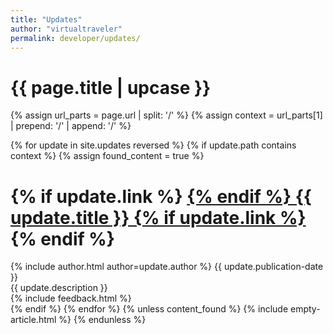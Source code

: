 ```yaml
---
title: "Updates" 
author: "virtualtraveler"
permalink: developer/updates/
---
```


<h1 class="primary" data-product-name="{{ site.name }}">{{ page.title | upcase }}</h1>

{% assign url_parts = page.url | split: '/' %}
{% assign context = url_parts[1] | prepend: '/' | append: '/' %}

{% for update in site.updates reversed %}
{% if update.path contains context %}
{% assign found_content = true %}
<h1 id="{{ update.title | slugify }}" class="secondary">
{% if update.link %}
<a href="{{ update.link }}" class="post-link">
{% endif %}
{{ update.title }}
{% if update.link %}
</a>
{% endif %}
</h1>
<article data-category="{{ update.category | downcase }}" data-hidden="{{ update.hidden }}">
  <div class="article-meta">
    {% include author.html author=update.author %}
	<span class="date">{{ update.publication-date }}</span>
  </div>
  <div class="description article-content">
    {{ update.description }}
  </div>
{% include feedback.html %}  
</article>
{% endif %}
{% endfor %}
{% unless content_found %}
{% include empty-article.html %}
{% endunless %}
